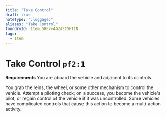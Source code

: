 ```yaml
---
title: "Take Control"
draft: true
noteType: ":luggage:"
aliases: "Take Control"
foundryId: Item.5RE7v4GZAECSHTIN
tags:
  - Item
---
```


# Take Control `pf2:1`

**Requirements** You are aboard the vehicle and adjacent to its controls.

You grab the reins, the wheel, or some other mechanism to control the vehicle. Attempt a piloting check; on a success, you become the vehicle's pilot, or regain control of the vehicle if it was uncontrolled. Some vehicles have complicated controls that cause this action to become a multi-action activity.

